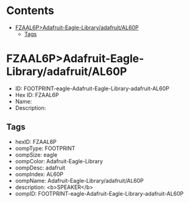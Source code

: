 



Contents
========

* [FZAAL6P>Adafruit-Eagle-Library/adafruit/AL60P](#fzaal6padafruit-eagle-libraryadafruital60p)
	* [Tags](#tags)

# FZAAL6P>Adafruit-Eagle-Library/adafruit/AL60P

- ID: FOOTPRINT-eagle-Adafruit-Eagle-Library-adafruit-AL60P
- Hex ID: FZAAL6P
- Name: 
- Description: 

## Tags

- hexID: FZAAL6P
- oompType: FOOTPRINT
- oompSize: eagle
- oompColor: Adafruit-Eagle-Library
- oompDesc: adafruit
- oompIndex: AL60P
- oompName: Adafruit-Eagle-Library/adafruit/AL60P
- description: &lt;b&gt;SPEAKER&lt;/b&gt;
- oompID: FOOTPRINT-eagle-Adafruit-Eagle-Library-adafruit-AL60P
